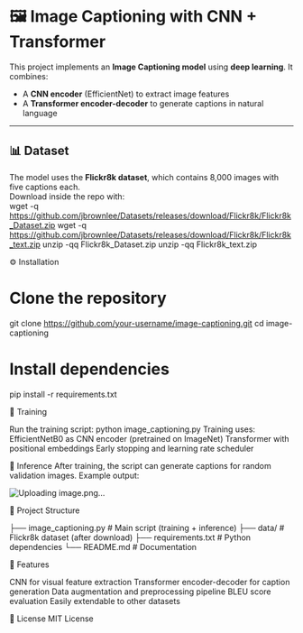 # 🖼️ Image Captioning with CNN + Transformer  

This project implements an **Image Captioning model** using **deep learning**. It combines:  
- A **CNN encoder** (EfficientNet) to extract image features  
- A **Transformer encoder-decoder** to generate captions in natural language  

---

## 📊 Dataset  

The model uses the **Flickr8k dataset**, which contains 8,000 images with five captions each.  
Download inside the repo with:  
wget -q https://github.com/jbrownlee/Datasets/releases/download/Flickr8k/Flickr8k_Dataset.zip
wget -q https://github.com/jbrownlee/Datasets/releases/download/Flickr8k/Flickr8k_text.zip
unzip -qq Flickr8k_Dataset.zip
unzip -qq Flickr8k_text.zip

⚙️ Installation

# Clone the repository
git clone https://github.com/your-username/image-captioning.git
cd image-captioning

# Install dependencies
pip install -r requirements.txt

🚀 Training

Run the training script:
python image_captioning.py
Training uses:
EfficientNetB0 as CNN encoder (pretrained on ImageNet)
Transformer with positional embeddings
Early stopping and learning rate scheduler

🎯 Inference
After training, the script can generate captions for random validation images.
Example output:

![Uploading image.png…]()


📂 Project Structure

├── image_captioning.py   # Main script (training + inference)
├── data/                 # Flickr8k dataset (after download)
├── requirements.txt      # Python dependencies
└── README.md             # Documentation

📌 Features

CNN for visual feature extraction
Transformer encoder-decoder for caption generation
Data augmentation and preprocessing pipeline
BLEU score evaluation
Easily extendable to other datasets

📜 License
MIT License

